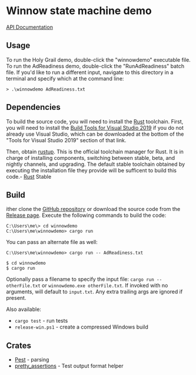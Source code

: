 # Winnow state machine demo

[API Documentation](https://deciduously.github.io/winnowdemo/winnow_sm/index.html)

## Usage

To run the Holy Grail demo, double-click the "winnowdemo" executable file.  To run the AdReadiness demo, double-click the "RunAdReadiness" batch file.  If you'd like to run a different input, navigate to this directory in a terminal and specify which at the command line:

```
> .\winnowdemo AdReadiness.txt
```

## Dependencies

To build the source code, you will need to install the [Rust](https://www.rust-lang.org/) toolchain.  First, you will need to install the [Build Tools for Visual Studio 2019](https://visualstudio.microsoft.com/downloads/#other) if you do not already use Visual Studio, which can be downloaded at the bottom of the "Tools for Visual Studio 2019" section of that link.

Then, obtain [rustup](https://rustup.rs/).  This is the official toolchain manager for Rust.  It is in charge of installing components, switching between stable, beta, and nightly channels, and upgrading.  The default stable toolchain obtained by executing the installation file they provide will be sufficent to build this code.- [Rust](https://rustup.rs/) Stable

## Build

ither clone the [GitHub repository](https://github.com/deciduously/winnowdemo) or download the source code from the [Release page](https://github.com/deciduously/winnowdemo).  Execute the following commands to build the code:

```
C:\Users\me\> cd winnowdemo
C:\Users\me\winnowdemo> cargo run
```

You can pass an alternate file as well:

```
C:\Users\me\winnowdemo> cargo run -- AdReadiness.txt
```

```
$ cd winnowdemo
$ cargo run
```

Optionally pass a filename to specify the input file: `cargo run -- otherFile.txt` or `winnowdemo.exe otherFile.txt`. If invoked with no arguments, will default to `input.txt`. Any extra trailing args are ignored if present.

Also available:

- `cargo test` - run tests
- `release-win.ps1` - create a compressed Windows build

## Crates

- [Pest](https://pest.rs) - parsing
- [pretty_assertions](https://crates.io/crates/pretty_assertions) - Test output format helper
